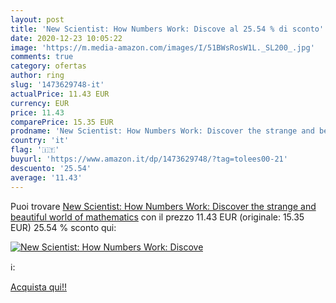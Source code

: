 ```yaml
---
layout: post
title: 'New Scientist: How Numbers Work: Discove al 25.54 % di sconto'
date: 2020-12-23 10:05:22
image: 'https://m.media-amazon.com/images/I/51BWsRosW1L._SL200_.jpg'
comments: true
category: ofertas
author: ring
slug: '1473629748-it'
actualPrice: 11.43 EUR
currency: EUR
price: 11.43
comparePrice: 15.35 EUR
prodname: 'New Scientist: How Numbers Work: Discover the strange and beautiful world of mathematics'
country: 'it'
flag: '🇮🇹'
buyurl: 'https://www.amazon.it/dp/1473629748/?tag=tolees00-21'
descuento: '25.54'
average: '11.43'
---
```


Puoi trovare [New Scientist: How Numbers Work: Discover the strange and beautiful world of mathematics](https://www.amazon.it/dp/1473629748/?tag=tolees00-21) con il prezzo 11.43 EUR (originale: 15.35 EUR) 25.54 % sconto qui:

[![New Scientist: How Numbers Work: Discove](https://m.media-amazon.com/images/I/51BWsRosW1L._SL200_.jpg)](https://www.amazon.it/dp/1473629748/?tag=tolees00-21)

ℹ️:


[Acquista qui!!](https://www.amazon.it/dp/1473629748/?tag=tolees00-21)
